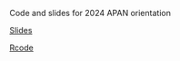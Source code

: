 Code and slides for 2024 APAN orientation

<a href="https://neilblund.github.io/APAN-Orientation/R%20orientation.html#/title-slide">Slides<a>

<a href="https://github.com/Neilblund/APAN-Orientation/tree/main/Rscripts">Rcode</a>
